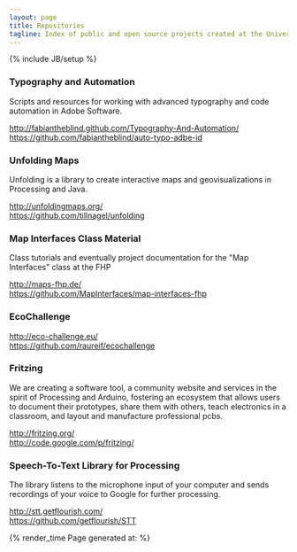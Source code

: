 ```yaml
---
layout: page
title: Repositories
tagline: Index of public and open source projects created at the University of Applied Sciences in Potsdam, Germany
---
```

{% include JB/setup %}

### Typography and Automation

Scripts and resources for working with advanced typography and code automation in Adobe Software.

http://fabiantheblind.github.com/Typography-And-Automation/  
https://github.com/fabiantheblind/auto-typo-adbe-id


### Unfolding Maps

Unfolding is a library to create interactive maps and geovisualizations in Processing and Java.

http://unfoldingmaps.org/  
https://github.com/tillnagel/unfolding


### Map Interfaces Class Material

Class tutorials and eventually project documentation for the "Map Interfaces" class at the FHP

http://maps-fhp.de/  
https://github.com/MapInterfaces/map-interfaces-fhp


### EcoChallenge

http://eco-challenge.eu/  
https://github.com/raureif/ecochallenge


### Fritzing

We are creating a software tool, a community website and services in the spirit of Processing and Arduino, fostering an ecosystem that allows users to document their prototypes, share them with others, teach electronics in a classroom, and layout and manufacture professional pcbs.

http://fritzing.org/  
http://code.google.com/p/fritzing/  


### Speech-To-Text Library for Processing

The library listens to the microphone input of your computer and sends recordings of your voice to Google for further processing.

http://stt.getflourish.com/  
https://github.com/getflourish/STT



{% render_time Page generated at: %}
